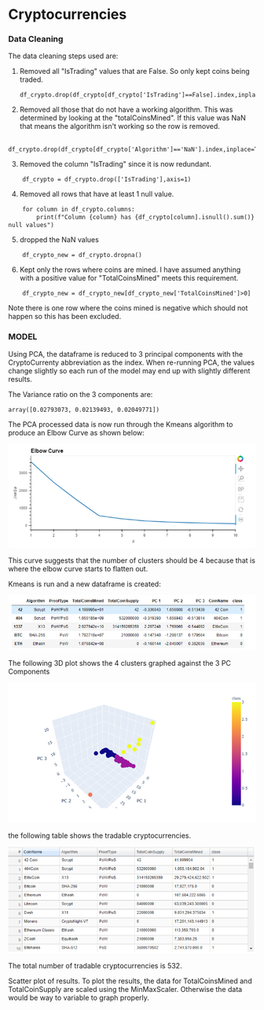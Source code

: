 # Cryptocurrencies
 
###  Data Cleaning

The data cleaning steps used are:
1.  Removed all "IsTrading" values that are False.  So only kept coins being traded.
    ```
    df_crypto.drop(df_crypto[df_crypto['IsTrading']==False].index,inplace=True)
    ```
2.  Removed all those that do not have a working algorithm.  This was determined by looking at the "totalCoinsMined".  If this value was NaN that means the algorithm isn't working so the row is removed.  
```
    df_crypto.drop(df_crypto[df_crypto['Algorithm']=='NaN'].index,inplace=True)
```
3.  Removed the column "IsTrading" since it is now redundant.
```
    df_crypto = df_crypto.drop(['IsTrading'],axis=1)
```
4.  Removed all rows that have at least 1 null value.
```
    for column in df_crypto.columns:
        print(f"Column {column} has {df_crypto[column].isnull().sum()} null values")    
```
5.  dropped the NaN values
```
    df_crypto_new = df_crypto.dropna()
```
6.  Kept only the rows where coins are mined.  I have assumed anything with a positive value for "TotalCoinsMined" meets this requirement.
```
    df_crypto_new = df_crypto_new[df_crypto_new['TotalCoinsMined']>0]
```
Note there is one row where the coins mined is negative which should not happen so this has been excluded. 

### MODEL

Using PCA, the dataframe is reduced to 3 principal components with the CryptoCurrenty abbreviation as the index.  When re-running PCA, the values change slightly so each run of the model may end up with slightly different results. 

The Variance ratio on the 3 components are:
```
array([0.02793073, 0.02139493, 0.02049771])
```
The PCA processed data is now run through the Kmeans algorithm to produce an Elbow Curve as shown below:

![](https://github.com/xactuary/Cryptocurrencies/blob/main/Resources/ElbowCurve.PNG)

This curve suggests that the number of clusters should be 4 because that is where the elbow curve starts to flatten out.


Kmeans is run and a new dataframe is created: 

![](https://github.com/xactuary/Cryptocurrencies/blob/main/Resources/Output_Del3.PNG)

The following 3D plot shows the 4 clusters graphed against the 3 PC Components

![](https://github.com/xactuary/Cryptocurrencies/blob/main/Resources/3Dplot.PNG)

the following table shows the tradable cryptocurrencies.

![](https://github.com/xactuary/Cryptocurrencies/blob/main/Resources/table.PNG)

The total number of tradable cryptocurrencies is 532.

Scatter plot of results.  To plot the results, the data for TotalCoinsMined and TotalCoinSupply are scaled using the MinMaxScaler.  Otherwise the data would be way to variable to graph properly.  

![]()








